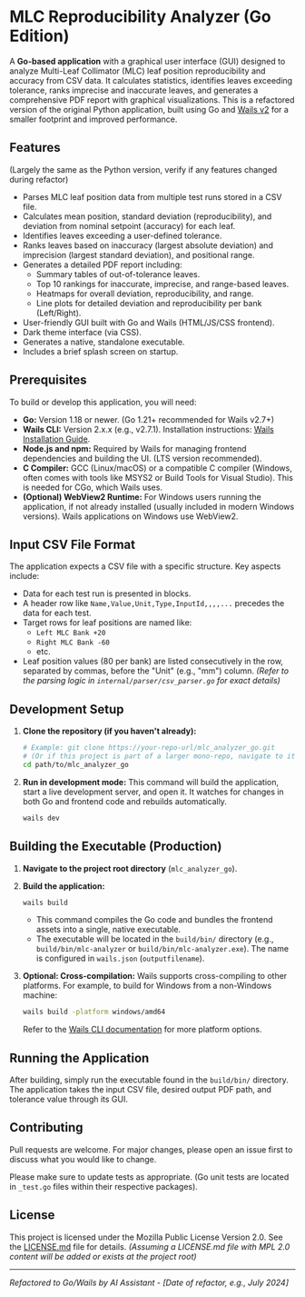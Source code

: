 # MLC Reproducibility Analyzer (Go Edition)

A **Go-based application** with a graphical user interface (GUI) designed to analyze Multi-Leaf Collimator (MLC) leaf position reproducibility and accuracy from CSV data. It calculates statistics, identifies leaves exceeding tolerance, ranks imprecise and inaccurate leaves, and generates a comprehensive PDF report with graphical visualizations. This is a refactored version of the original Python application, built using Go and [Wails v2](https://wails.io/) for a smaller footprint and improved performance.

## Features

(Largely the same as the Python version, verify if any features changed during refactor)
*   Parses MLC leaf position data from multiple test runs stored in a CSV file.
*   Calculates mean position, standard deviation (reproducibility), and deviation from nominal setpoint (accuracy) for each leaf.
*   Identifies leaves exceeding a user-defined tolerance.
*   Ranks leaves based on inaccuracy (largest absolute deviation) and imprecision (largest standard deviation), and positional range.
*   Generates a detailed PDF report including:
    *   Summary tables of out-of-tolerance leaves.
    *   Top 10 rankings for inaccurate, imprecise, and range-based leaves.
    *   Heatmaps for overall deviation, reproducibility, and range.
    *   Line plots for detailed deviation and reproducibility per bank (Left/Right).
*   User-friendly GUI built with Go and Wails (HTML/JS/CSS frontend).
*   Dark theme interface (via CSS).
*   Generates a native, standalone executable.
*   Includes a brief splash screen on startup.

## Prerequisites

To build or develop this application, you will need:
*   **Go:** Version 1.18 or newer. (Go 1.21+ recommended for Wails v2.7+)
*   **Wails CLI:** Version 2.x.x (e.g., v2.7.1). Installation instructions: [Wails Installation Guide](https://wails.io/docs/gettingstarted/installation).
*   **Node.js and npm:** Required by Wails for managing frontend dependencies and building the UI. (LTS version recommended).
*   **C Compiler:** GCC (Linux/macOS) or a compatible C compiler (Windows, often comes with tools like MSYS2 or Build Tools for Visual Studio). This is needed for CGo, which Wails uses.
*   **(Optional) WebView2 Runtime:** For Windows users running the application, if not already installed (usually included in modern Windows versions). Wails applications on Windows use WebView2.

## Input CSV File Format

The application expects a CSV file with a specific structure. Key aspects include:
*   Data for each test run is presented in blocks.
*   A header row like `Name,Value,Unit,Type,InputId,,,,...` precedes the data for each test.
*   Target rows for leaf positions are named like:
    *   `Left MLC Bank +20`
    *   `Right MLC Bank -60`
    *   etc.
*   Leaf position values (80 per bank) are listed consecutively in the row, separated by commas, before the "Unit" (e.g., "mm") column.
*(Refer to the parsing logic in `internal/parser/csv_parser.go` for exact details)*

## Development Setup

1.  **Clone the repository (if you haven't already):**
    ```bash
    # Example: git clone https://your-repo-url/mlc_analyzer_go.git
    # (Or if this project is part of a larger mono-repo, navigate to its root)
    cd path/to/mlc_analyzer_go
    ```

2.  **Run in development mode:**
    This command will build the application, start a live development server, and open it. It watches for changes in both Go and frontend code and rebuilds automatically.
    ```bash
    wails dev
    ```

## Building the Executable (Production)

1.  **Navigate to the project root directory** (`mlc_analyzer_go`).

2.  **Build the application:**
    ```bash
    wails build
    ```
    *   This command compiles the Go code and bundles the frontend assets into a single, native executable.
    *   The executable will be located in the `build/bin/` directory (e.g., `build/bin/mlc-analyzer` or `build/bin/mlc-analyzer.exe`). The name is configured in `wails.json` (`outputfilename`).

3.  **Optional: Cross-compilation:**
    Wails supports cross-compiling to other platforms. For example, to build for Windows from a non-Windows machine:
    ```bash
    wails build -platform windows/amd64
    ```
    Refer to the [Wails CLI documentation](https://wails.io/docs/reference/cli#build) for more platform options.

## Running the Application

After building, simply run the executable found in the `build/bin/` directory. The application takes the input CSV file, desired output PDF path, and tolerance value through its GUI.

## Contributing

Pull requests are welcome. For major changes, please open an issue first to discuss what you would like to change.

Please make sure to update tests as appropriate. (Go unit tests are located in `_test.go` files within their respective packages).

## License

This project is licensed under the Mozilla Public License Version 2.0. See the [LICENSE.md](LICENSE.md) file for details.
*(Assuming a LICENSE.md file with MPL 2.0 content will be added or exists at the project root)*

---
*Refactored to Go/Wails by AI Assistant - [Date of refactor, e.g., July 2024]*
